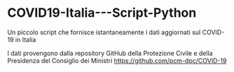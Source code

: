 # COVID19-Italia---Script-Python
Un piccolo script che fornisce istantaneamente i dati aggiornati sul COVID-19 in Italia

I dati provengono dalla repository GitHub della Protezione Civile e della Presidenza del Consiglio dei Ministri
https://github.com/pcm-dpc/COVID-19

